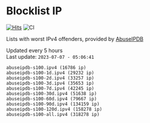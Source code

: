 # Blocklist IP

[![Hits](https://hits.seeyoufarm.com/api/count/incr/badge.svg?url=https%3A%2F%2Fgithub.com%2Fborestad%2Fblocklist-ip%2F&count_bg=%2379C83D&title_bg=%23555555&icon=&icon_color=%23E7E7E7&title=hits&edge_flat=false)](https://hits.seeyoufarm.com)  ![CI](https://img.shields.io/github/workflow/status/borestad/blocklist-ip/CI?style=flat-square)

Lists with worst IPv4 offenders, provided by [AbuseIPDB](https://www.abuseipdb.com/)

<!-- FOOTER-PLACEHOLDER -->
Updated every 5 hours<br>
Last update: `2023-07-07 - 05:06:41`
```
abuseipdb-s100.ipv4 (16786 ip)
abuseipdb-s100-1d.ipv4 (29232 ip)
abuseipdb-s100-2d.ipv4 (33257 ip)
abuseipdb-s100-3d.ipv4 (35653 ip)
abuseipdb-s100-7d.ipv4 (42245 ip)
abuseipdb-s100-30d.ipv4 (51638 ip)
abuseipdb-s100-60d.ipv4 (79667 ip)
abuseipdb-s100-90d.ipv4 (134159 ip)
abuseipdb-s100-120d.ipv4 (158278 ip)
abuseipdb-s100-all.ipv4 (318278 ip)
```
